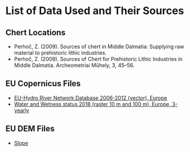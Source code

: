 # List of Data Used and Their Sources

## Chert Locations

- Perhoč, Z. (2009). Sources of chert in Middle Dalmatia: Supplying raw material to prehistoric lithic industries.
- Perhoč, Z. (2009). Sources of Chert for Prehistoric Lithic Industries in Middle Dalmatia. Archeometriai Műhely, 3, 45–56.

## EU Copernicus Files

- [EU-Hydro River Network Database 2006-2012 (vector), Europe](https://land.copernicus.eu/en/products/eu-hydro/eu-hydro-river-network-database)
- [Water and Wetness status 2018 (raster 10 m and 100 m), Europe, 3-yearly](https://land.copernicus.eu/en/products/high-resolution-layer-water-and-wetness/water-and-wetness-status-2018)

## EU DEM Files

- [Slope](https://ec.europa.eu/eurostat/web/gisco/geodata/digital-elevation-model/eu-dem#Slope)